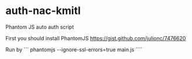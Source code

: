 # auth-nac-kmitl
Phantom JS auto auth script

First you should install PhantomJS 
    https://gist.github.com/julionc/7476620

Run by
``` phantomjs --ignore-ssl-errors=true main.js <kmitl v2 id> <password> ````
